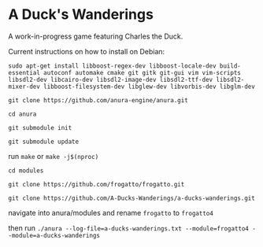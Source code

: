# A Duck's Wanderings

A work-in-progress game featuring Charles the Duck.



Current instructions on how to install on Debian:

`sudo apt-get install libboost-regex-dev libboost-locale-dev build-essential autoconf automake cmake git gitk git-gui vim vim-scripts libsdl2-dev libcairo-dev libsdl2-image-dev libsdl2-ttf-dev libsdl2-mixer-dev libboost-filesystem-dev libglew-dev libvorbis-dev libglm-dev`

`git clone https://github.com/anura-engine/anura.git`

`cd anura`

`git submodule init`

`git submodule update`

run `make` or `make -j$(nproc)`

`cd modules`

`git clone https://github.com/frogatto/frogatto.git`

`git clone https://github.com/A-Ducks-Wanderings/a-ducks-wanderings.git`

navigate into anura/modules and rename `frogatto` to `frogatto4`

then run `./anura --log-file=a-ducks-wanderings.txt --module=frogatto4 --module=a-ducks-wanderings`